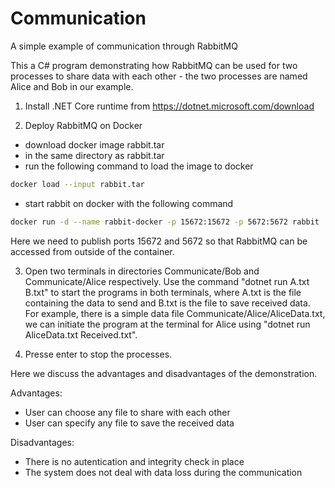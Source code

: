 # Communication
A simple example of communication through RabbitMQ

This a C# program demonstrating how RabbitMQ can be used for two processes to share data with each other - the two processes are named Alice and Bob in our example.

1. Install .NET Core runtime from https://dotnet.microsoft.com/download

2. Deploy RabbitMQ on Docker
  - download docker image rabbit.tar
  - in the same directory as rabbit.tar
  - run the following command to load the image to docker
  ```bash
  docker load --input rabbit.tar
  ```
  - start rabbit on docker with the following command
  ```bash
  docker run -d --name rabbit-docker -p 15672:15672 -p 5672:5672 rabbit
  ```
  Here we need to publish ports 15672 and 5672 so that RabbitMQ can be accessed from outside of the container.
  
3. Open two terminals in directories Communicate/Bob and Communicate/Alice respectively.
   Use the command "dotnet run A.txt B.txt" to start the programs in both terminals, where A.txt is the file containing the data to send and B.txt is the file to save received data.
   For example, there is a simple data file Communicate/Alice/AliceData.txt, we can initiate the program at the terminal for Alice using "dotnet run AliceData.txt Received.txt".
   
4. Presse enter to stop the processes.


Here we discuss the advantages and disadvantages of the demonstration.

Advantages:
- User can choose any file to share with each other
- User can specify any file to save the received data

Disadvantages:
- There is no autentication and integrity check in place
- The system does not deal with data loss during the communication
